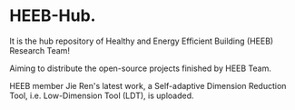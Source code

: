 # HEEB-Hub.

It is the hub repository of Healthy and Energy Efficient Building (HEEB) Research Team!

Aiming to distribute the open-source projects finished by HEEB Team.

HEEB member Jie Ren's latest work, a Self-adaptive Dimension Reduction Tool, i.e. Low-Dimension Tool (LDT), is uploaded. 
